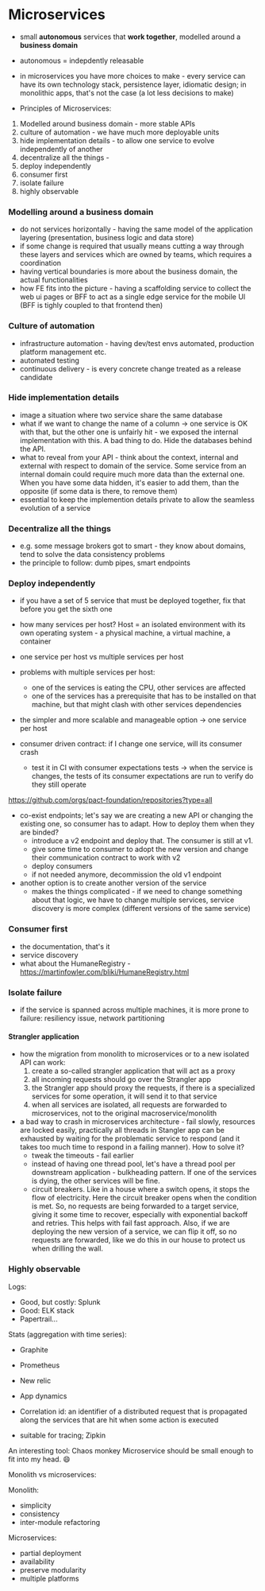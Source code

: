 # Microservices

- small **autonomous** services that **work together**, modelled around a **business domain**
- autonomous = indepdently releasable
- in microservices you have more choices to make - every service can have its own technology stack, persistence layer, idiomatic design; in monolithic apps, that's not the case (a lot less decisions to make)

- Principles of Microservices:

1. Modelled around business domain - more stable APIs
2. culture of automation - we have much more deployable units
3. hide implementation details - to allow one service to evolve independently of another
4. decentralize all the things -
5. deploy independently
6. consumer first
7. isolate failure
8. highly observable

### Modelling around a business domain

- do not services horizontally - having the same model of the application layering (presentation, business logic and data store)
- if some change is required that usually means cutting a way through these layers and services which are owned by teams, which requires a coordination
- having vertical boundaries is more about the business domain, the actual functionalities
- how FE fits into the picture - having a scaffolding service to collect the web ui pages or BFF to act as a single edge service for the mobile UI
  (BFF is tighly coupled to that frontend then)

### Culture of automation

- infrastructure automation - having dev/test envs automated, production platform management etc.
- automated testing
- continuous delivery - is every concrete change treated as a release candidate

### Hide implementation details

- image a situation where two service share the same database
- what if we want to change the name of a column -> one service is OK with that, but the other one is unfairly hit - we exposed the internal implementation with this. A bad thing to do. Hide the databases behind the API.
- what to reveal from your API - think about the context, internal and external with respect to domain of the service. Some service from an internal domain could require much more data than the external one. When you have some data hidden, it's easier to add them, than the opposite (if some data is there, to remove them)
- essential to keep the implemention details private to allow the seamless evolution of a service

### Decentralize all the things

- e.g. some message brokers got to smart - they know about domains, tend to solve the data consistency problems
- the principle to follow: dumb pipes, smart endpoints

### Deploy independently

- if you have a set of 5 service that must be deployed together, fix that before you get the sixth one
- how many services per host? Host = an isolated environment with its own operating system - a physical machine, a virtual machine, a container
- one service per host vs multiple services per host
- problems with multiple services per host:
  - one of the services is eating the CPU, other services are affected
  - one of the services has a prerequisite that has to be installed on that machine, but that might clash with other services dependencies
- the simpler and more scalable and manageable option -> one service per host

- consumer driven contract: if I change one service, will its consumer crash
  - test it in CI with consumer expectations tests -> when the service is changes, the tests of its consumer expectations are run to verify do they still operate

https://github.com/orgs/pact-foundation/repositories?type=all

- co-exist endpoints; let's say we are creating a new API or changing the existing one, so consumer has to adapt. How to deploy them when they are binded?
  - introduce a v2 endpoint and deploy that. The consumer is still at v1.
  - give some time to consumer to adopt the new version and change their communication contract to work with v2
  - deploy consumers
  - if not needed anymore, decommission the old v1 endpoint
- another option is to create another version of the service
  - makes the things complicated - if we need to change something about that logic, we have to change multiple services, service discovery is more complex (different versions of the same service)

### Consumer first

- the documentation, that's it
- service discovery
- what about the HumaneRegistry - https://martinfowler.com/bliki/HumaneRegistry.html

### Isolate failure

- if the service is spanned across multiple machines, it is more prone to failure: resiliency issue, network partitioning

#### Strangler application

- how the migration from monolith to microservices or to a new isolated API can work:
  1. create a so-called strangler application that will act as a proxy
  2. all incoming requests should go over the Strangler app
  3. the Strangler app should proxy the requests, if there is a specialized services for some operation, it will send it to that service
  4. when all services are isolated, all requests are forwarded to microservices, not to the original macroservice/monolith
- a bad way to crash in microservices architecture - fail slowly, resources are locked easily, practically all threads in Stangler app can be exhausted by waiting for the problematic service to respond (and it takes too much time to respond in a failing manner). How to solve it?
  - tweak the timeouts - fail earlier
  - instead of having one thread pool, let's have a thread pool per downstream application - bulkheading pattern. If one of the services is dying, the other services will be fine.
  - circuit breakers. Like in a house where a switch opens, it stops the flow of electricity. Here the circuit breaker opens when the condition is met. So, no requests are being forwarded to a target service, giving it some time to recover, especially with exponential backoff and retries. This helps with fail fast approach. Also, if we are deploying the new version of a service, we can flip it off, so no requests are forwarded, like we do this in our house to protect us when drilling the wall.

### Highly observable

Logs:

- Good, but costly: Splunk
- Good: ELK stack
- Papertrail...

Stats (aggregation with time series):

- Graphite
- Prometheus
- New relic
- App dynamics

- Correlation id: an identifier of a distributed request that is propagated along the services that are hit when some action is executed
- suitable for tracing; Zipkin

An interesting tool: Chaos monkey
Microservice should be small enough to fit into my head. 😄

Monolith vs microservices:

Monolith:

- simplicity
- consistency
- inter-module refactoring

Microservices:

- partial deployment
- availability
- preserve modularity
- multiple platforms
